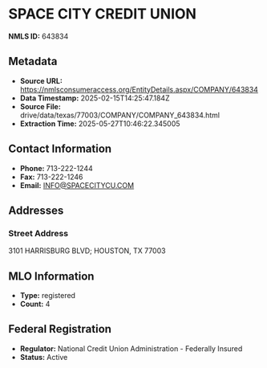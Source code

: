 # SPACE CITY CREDIT UNION

**NMLS ID:** 643834

## Metadata
- **Source URL:** https://nmlsconsumeraccess.org/EntityDetails.aspx/COMPANY/643834
- **Data Timestamp:** 2025-02-15T14:25:47.184Z
- **Source File:** drive/data/texas/77003/COMPANY/COMPANY_643834.html
- **Extraction Time:** 2025-05-27T10:46:22.345005

## Contact Information
- **Phone:** 713-222-1244
- **Fax:** 713-222-1246
- **Email:** INFO@SPACECITYCU.COM

## Addresses
### Street Address
3101 HARRISBURG BLVD; HOUSTON, TX 77003

## MLO Information
- **Type:** registered
- **Count:** 4

## Federal Registration
- **Regulator:** National Credit Union Administration - Federally Insured
- **Status:** Active
